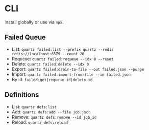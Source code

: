 # CLI

Install globally or use via `npx`.

## Failed Queue
- List: `quartz failed:list --prefix quartz --redis redis://localhost:6379 --count 20`
- Requeue: `quartz failed:requeue --idx 0 --reset`
- Delete: `quartz failed:delete --idx 0`
- Export: `quartz failed:drain-to-file --out failed.json --purge`
- Import: `quartz failed:import-from-file --in failed.json`
- By id: `failed:get|requeue-id|delete-id`

## Definitions
- List: `quartz defs:list`
- Add: `quartz defs:add --file job.json`
- Remove: `quartz defs:remove --id job_id`
- Reload: `quartz defs:reload`
